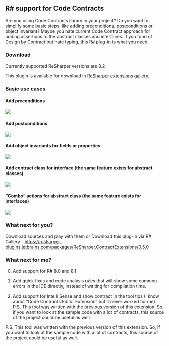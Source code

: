 R# support for Code Contracts 
----------------------------------

Are you using Code Contracts library in your project? Do you want to simplify some basic steps, like adding preconditions, postconditions or object invariant? Maybe you hate current Code Contract approach for adding assertions to the abstract classes and interfaces. If you fond of Design by Contract but hate typing, this R# plug-in is what you need.

### Download

Currently supported ReSharper versions are 8.2

This plugin is available for download in [ReSharper extensions gallery](https://resharper-plugins.jetbrains.com/packages/ReSharper.ContractExtensions/0.5.0);

### Basic use cases

#### Add preconditions

![](https://raw.githubusercontent.com/SergeyTeplyakov/ReSharperContractExtensions/master/Content/Requires_avi.gif)

#### Add postconditions

![](https://raw.githubusercontent.com/SergeyTeplyakov/ReSharperContractExtensions/master/Content/Postcondition_avi.gif)

#### Add object invariants for fields or properties

![](https://github.com/SergeyTeplyakov/ReSharperContractExtensions/raw/master/Content/Invariant_avi.gif)

#### Add contract class for interface (the same feature exists for abstract classes)

![](https://github.com/SergeyTeplyakov/ReSharperContractExtensions/raw/master/Content/Interface_avi.gif)

#### “Combo” actions for abstract class (the same feature exists for interfaces)

![](https://github.com/SergeyTeplyakov/ReSharperContractExtensions/raw/master/Content/AbstractClassCombo_avi.gif)


### What next for you?
Download sources and play with them or
Download this plug-in via R# Gallery - https://resharper-plugins.jetbrains.com/packages/ReSharper.ContractExtensions/0.5.0

### What next for me?
0. Add support for R# 8.0 and 8.1

1. Add quick fixes and code analysis rules that will show some common errors in the IDE directly, instead of waiting for compilation time.

2. Add support for Intelli Sense and show contract in the tool tips (I know about “Code Contracts Editor Extension” but it never worked for me).
P.S. This tool was written with the previous version of this extension. So, if you want to look at the sample code with a lot of contracts, this source of the project could be useful as well.

P.S. This tool was written with the previous version of this extension. So, if you want to look at the sample code with a lot of contracts, this source of the project could be useful as well.
